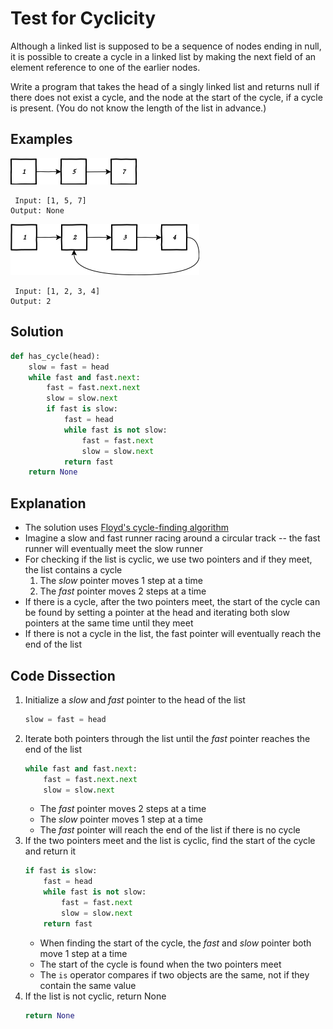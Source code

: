 # Test for Cyclicity
Although a linked list is supposed to be a sequence of nodes ending in null, it is possible to create a cycle in a linked list by making the next field of an element reference to one of the earlier nodes.

Write a program that takes the head of a singly linked list and returns null if there does not exist a cycle, and the node at the start of the cycle, if a cycle is present. (You do not know the length of the list in advance.)

## Examples
<img src='drawio_diagrams/is_list_cyclic1.svg' width='40%'>

```
 Input: [1, 5, 7]
Output: None
```

<img src='drawio_diagrams/is_list_cyclic2.svg' width='60%'>

```
 Input: [1, 2, 3, 4]
Output: 2
```

## Solution
```python
def has_cycle(head):
    slow = fast = head
    while fast and fast.next:
        fast = fast.next.next
        slow = slow.next
        if fast is slow:
            fast = head
            while fast is not slow:
                fast = fast.next
                slow = slow.next
            return fast
    return None
```

## Explanation
* The solution uses [Floyd's cycle-finding algorithm](https://en.wikipedia.org/wiki/Cycle_detection#Floyd's_Tortoise_and_Hare)
* Imagine a slow and fast runner racing around a circular track -- the fast runner will eventually meet the slow runner
* For checking if the list is cyclic, we use two pointers and if they meet, the list contains a cycle
    1. The _slow_ pointer moves 1 step at a time
    2. The _fast_ pointer moves 2 steps at a time
* If there is a cycle, after the two pointers meet, the start of the cycle can be found by setting a pointer at the head and iterating both slow pointers at the same time until they meet
* If there is not a cycle in the list, the fast pointer will eventually reach the end of the list

## Code Dissection
1. Initialize a _slow_ and _fast_ pointer to the head of the list
    ```python
    slow = fast = head
    ```
2. Iterate both pointers through the list until the _fast_ pointer reaches the end of the list
    ```python
    while fast and fast.next:
        fast = fast.next.next
        slow = slow.next
    ```
    * The _fast_ pointer moves 2 steps at a time
    * The _slow_ pointer moves 1 step at a time
    * The _fast_ pointer will reach the end of the list if there is no cycle
3. If the two pointers meet and the list is cyclic, find the start of the cycle and return it
    ```python
    if fast is slow:
        fast = head
        while fast is not slow:
            fast = fast.next
            slow = slow.next
        return fast
    ```
    * When finding the start of the cycle, the _fast_ and _slow_ pointer both move 1 step at a time
    * The start of the cycle is found when the two pointers meet
    * The `is` operator compares if two objects are the same, not if they contain the same value
4. If the list is not cyclic, return None
    ```python
    return None
    ```
